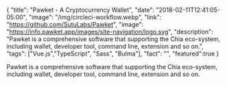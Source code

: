 {
"title": "Pawket - A Cryptocurrency Wallet",
"date": "2018-02-11T12:41:05-05:00",
"image": "/img/circleci-workflow.webp",
"link": "https://github.com/SutuLabs/Pawket",
"image": "https://info.pawket.app/images/site-navigation/logo.svg",
"description": "Pawket is a comprehensive software that supporting the Chia eco-system, including wallet, developer tool, command line, extension and so on.",
"tags": ["Vue.js","TypeScript", "Sass", "Bulma"],
"fact": "",
"featured":true
}

Pawket is a comprehensive software that supporting the Chia eco-system, including wallet, developer tool, command line, extension and so on.
